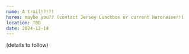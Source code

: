 ```yaml
---
name: A trail!?!?!
hares: maybe you?? (contact Jersey Lunchbox or current Hareraiser!)
location: TBD
date: 2024-12-14
---
```


(details to follow)
